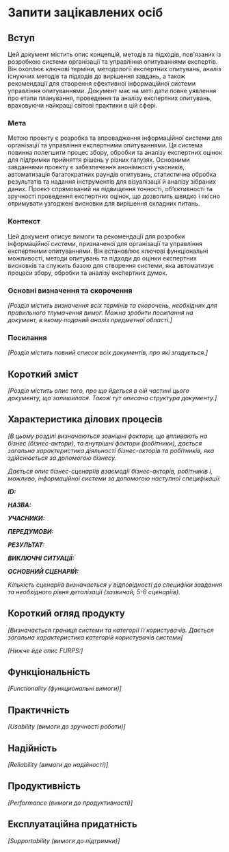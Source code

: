 # Запити зацікавлених осіб

## Вступ

Цей документ містить опис концепцій, методів та підходів, пов'язаних із розробкою системи організації та управління опитуваннями експертів. Він охоплює ключові терміни, методології експертних опитувань, аналіз існуючих методів та підходів до вирішення завдань, а також рекомендації для створення ефективної інформаційної системи управління опитуваннями. Документ має на меті дати повне уявлення про етапи планування, проведення та аналізу експертних опитувань, враховуючи найкращі світові практики в цій сфері.

### Мета 

Метою проекту є розробка та впровадження інформаційної системи для організації та управління експертними опитуваннями. Ця система повинна полегшити процес збору, обробки та аналізу експертних оцінок для підтримки прийняття рішень у різних галузях. Основними завданнями проекту є забезпечення анонімності учасників, автоматизація багатократних раундів опитувань, статистична обробка результатів та надання інструментів для візуалізації й аналізу зібраних даних. Проект спрямований на підвищення точності, об’єктивності та зручності проведення експертних оцінок, що дозволить швидко і якісно отримувати узгоджені висновки для вирішення складних питань.

### Контекст

Цей документ описує вимоги та рекомендації для розробки інформаційної системи, призначеної для організації та управління експертними опитуваннями. Він встановлює ключові функціональні можливості, методи опитувань та підходи до оцінки експертних висновків та служить базою для створення системи, яка автоматизує процеси збору, обробки та аналізу експертних думок.


### Основні визначення та скорочення

*[Розділ містить визначення всіх термінів та скорочень, необхідних для правильного
тлумачення вимог. Можна зробити посилання на документ, в якому поданий аналіз предметної області.]*


### Посилання

*[Розділ містить повний список всіх документів, про які згадується.]*


## Короткий зміст

*[Розділ містить опис того, про що йдеться в еій частині цього документу, що залишилася. 
Також тут описана структура документу.]*

## Характеристика ділових процесів

*[В цьому розділі визначаються зовнішні фактори, що впливають на бізнес (бізнес-актори), 
та внутрішні фактори (робітники), дається загальна характеристика діяльності бізнес-акторів 
та робітників, яка здійснюється за допомогою бізнесу.*

*Дається опис бізнес-сценаріїв взаємодії бізнес-акторів, робітників і, можливо, інформаційної системи за допомогою наступної
специфікації:*

   
***ID:***
    
***НАЗВА:***
    
***УЧАСНИКИ:***

***ПЕРЕДУМОВИ:***

***РЕЗУЛЬТАТ:***

***ВИКЛЮЧНІ СИТУАЦІЇ:***

***ОСНОВНИЙ СЦЕНАРІЙ:***

*Кількість сценаріїв визначається у відповідності до специфіки завдання та необхідного 
рівня деталізації (зазвичай, 5-6 сценаріїв).*

## Короткий огляд продукту

*[Визначається границя системи та категорії її користувачів. Дається загальна характеристика категорій користувачів
системи]*

*[Нижче йде опис FURPS:]*


## Функціональність

*[Functionality (функциональні вимоги)]*

## Практичність

*[Usability (вимоги до зручності роботи)]*

## Надійність

*[Reliability (вимоги до надійності)]*

## Продуктивність

*[Performance (вимоги до продуктивності)]*

## Експлуатаційна придатність

*[Supportability (вимоги до підтримки)]*
